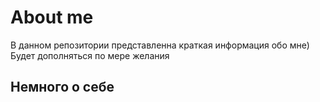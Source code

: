 # About me #
В данном репозитории представленна краткая информация обо мне)
Будет дополняться по мере желания
## Немного о себе

